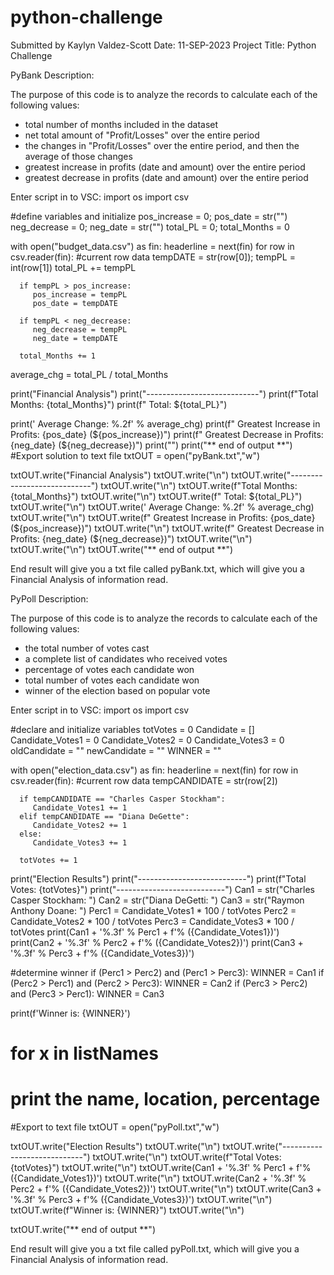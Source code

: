 # python-challenge

Submitted by Kaylyn Valdez-Scott
Date: 11-SEP-2023
Project Title: Python Challenge

PyBank Description:

The purpose of this code is to analyze the records to calculate each of the following values:
- total number of months included in the dataset
- net total amount of "Profit/Losses" over the entire period
- the changes in "Profit/Losses" over the entire period, and then the average of those changes
- greatest increase in profits (date and amount) over the entire period
- greatest decrease in profits (date and amount) over the entire period

Enter script in to VSC:
import os
import csv

#define variables and initialize
pos_increase = 0; pos_date = str("")
neg_decrease = 0; neg_date = str("")
total_PL = 0; total_Months = 0

with open("budget_data.csv") as fin:
  headerline = next(fin)
  for row in csv.reader(fin):
      #current row data
      tempDATE = str(row[0]); tempPL   = int(row[1])
      total_PL += tempPL

      if tempPL > pos_increase:
         pos_increase = tempPL
         pos_date = tempDATE

      if tempPL < neg_decrease:
         neg_decrease = tempPL
         neg_date = tempDATE

      total_Months += 1

average_chg = total_PL / total_Months

print("Financial Analysis")
print("----------------------------")
print(f"Total Months:   {total_Months}")
print(f" Total:  ${total_PL}")

print(' Average Change: %.2f' % average_chg)
print(f" Greatest Increase in Profits: {pos_date} (${pos_increase})")
print(f" Greatest Decrease in Profits: {neg_date} (${neg_decrease})")
print("")
print("** end of output **")
#Export solution to text file
txtOUT = open("pyBank.txt","w")

txtOUT.write("Financial Analysis")
txtOUT.write("\n")
txtOUT.write("----------------------------")
txtOUT.write("\n")
txtOUT.write(f"Total Months:   {total_Months}")
txtOUT.write("\n")
txtOUT.write(f" Total:  ${total_PL}")
txtOUT.write("\n")
txtOUT.write(' Average Change: %.2f' % average_chg)
txtOUT.write("\n")
txtOUT.write(f" Greatest Increase in Profits: {pos_date} (${pos_increase})")
txtOUT.write("\n")
txtOUT.write(f" Greatest Decrease in Profits: {neg_date} (${neg_decrease})")
txtOUT.write("\n")
txtOUT.write("\n")
txtOUT.write("** end of output **")

End result will give you a txt file called pyBank.txt, which will give you a Financial Analysis of information read. 

PyPoll Description:

The purpose of this code is to analyze the records to calculate each of the following values:
- the total number of votes cast
- a complete list of candidates who received votes
- percentage of votes each candidate won
- total number of votes each candidate won
- winner of the election based on popular vote

Enter script in to VSC:
import os
import csv

#declare and initialize variables
totVotes = 0
Candidate = []
Candidate_Votes1 = 0
Candidate_Votes2 = 0
Candidate_Votes3 = 0
oldCandidate = ""
newCandidate = ""
WINNER = ""

with open("election_data.csv") as fin:
  headerline = next(fin)
  for row in csv.reader(fin):
      #current row data
      tempCANDIDATE = str(row[2])

      if tempCANDIDATE == "Charles Casper Stockham":
         Candidate_Votes1 += 1
      elif tempCANDIDATE == "Diana DeGette":
         Candidate_Votes2 += 1
      else:
         Candidate_Votes3 += 1

      totVotes += 1
      
print("Election Results")
print("---------------------------")
print(f"Total Votes: {totVotes}")
print("---------------------------")
Can1 = str("Charles Casper Stockham: ")
Can2 = str("Diana DeGetti: ")
Can3 = str("Raymon Anthony Doane: ")
Perc1 = Candidate_Votes1 * 100 / totVotes
Perc2 = Candidate_Votes2 * 100 / totVotes
Perc3 = Candidate_Votes3 * 100 / totVotes
print(Can1 + '%.3f' % Perc1 + f'% ({Candidate_Votes1})')
print(Can2 + '%.3f' % Perc2 + f'% ({Candidate_Votes2})')
print(Can3 + '%.3f' % Perc3 + f'% ({Candidate_Votes3})')

#determine winner
if (Perc1 > Perc2) and (Perc1 > Perc3):
   WINNER = Can1
if (Perc2 > Perc1) and (Perc2 > Perc3):
   WINNER = Can2
if (Perc3 > Perc2) and (Perc3 > Perc1):
   WINNER = Can3

print(f'Winner is: {WINNER}')  
# for x in listNames
#   print the name, location, percentage
#Export to text file
txtOUT = open("pyPoll.txt","w")

txtOUT.write("Election Results")
txtOUT.write("\n")
txtOUT.write("----------------------------")
txtOUT.write("\n")
txtOUT.write(f"Total Votes:   {totVotes}")
txtOUT.write("\n")
txtOUT.write(Can1 + '%.3f' % Perc1 + f'% ({Candidate_Votes1})')
txtOUT.write("\n")
txtOUT.write(Can2 + '%.3f' % Perc2 + f'% ({Candidate_Votes2})')
txtOUT.write("\n")
txtOUT.write(Can3 + '%.3f' % Perc3 + f'% ({Candidate_Votes3})')
txtOUT.write("\n")
txtOUT.write(f"Winner is: {WINNER}")
txtOUT.write("\n")

txtOUT.write("** end of output **")

End result will give you a txt file called pyPoll.txt, which will give you a Financial Analysis of information read.
